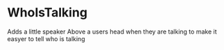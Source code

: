 # WhoIsTalking

Adds a little speaker Above a users head when they are talking to make it easyer to tell who is talking
